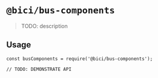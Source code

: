# `@bici/bus-components`

> TODO: description

## Usage

```
const busComponents = require('@bici/bus-components');

// TODO: DEMONSTRATE API
```
